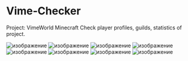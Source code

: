 # Vime-Checker

Project: VimeWorld Minecraft
Check player profiles, guilds, statistics of project.

![изображение](https://user-images.githubusercontent.com/98654420/172446994-72452a32-b1ed-4e3b-ba2f-a72c58210378.png)
![изображение](https://user-images.githubusercontent.com/98654420/172447033-d4644490-c3f7-42ae-8bd1-ed2f09d0f869.png)
![изображение](https://user-images.githubusercontent.com/98654420/172447086-9325f5b6-8275-4b50-acca-6ab6ede61f26.png)
![изображение](https://user-images.githubusercontent.com/98654420/172447136-f10f7aa2-1c49-45af-a81b-2597891c22f4.png)
![изображение](https://user-images.githubusercontent.com/98654420/172447175-a8cf1457-f7ac-4ba6-8f2f-0d7018687d46.png)
![изображение](https://user-images.githubusercontent.com/98654420/172447213-2d3ec638-1e34-4d56-8e78-c58789069930.png)
![изображение](https://user-images.githubusercontent.com/98654420/172447253-929db5b5-f397-430a-81eb-5230673a6a34.png)
![изображение](https://user-images.githubusercontent.com/98654420/172447355-b2156e9e-6648-4b1e-aee0-7b393f4ed22f.png)
